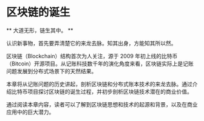 # 区块链的诞生

** 大道无形，链生其中。 **

认识新事物，首先要弄清楚它的来龙去脉。知其出身，方能知其所以然。

区块链（Blockchain）结构首次为人关注，源于 2009 年初上线的比特币（Bitcoin）开源项目。从记账科技数千年的演化角度来看，区块链实际上是记账问题发展到分布式场景下的天然结果。

本章将从记账问题的历史讲起，剖析区块链和分布式账本技术的来龙去脉。通过介绍比特币项目探讨区块链的诞生过程，并初步剖析区块链技术潜在的商业价值。

通过阅读本章内容，读者可以了解到区块链思想和技术的起源和背景，以及在商业应用中的巨大潜力。
